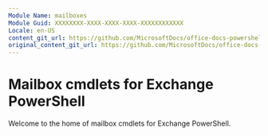 ```yaml
---
Module Name: mailboxes
Module Guid: XXXXXXXX-XXXX-XXXX-XXXX-XXXXXXXXXXXX
Locale: en-US
content_git_url: https://github.com/MicrosoftDocs/office-docs-powershell/blob/live/exchange/exchange-ps/exchange/mailboxes/mailboxes.md
original_content_git_url: https://github.com/MicrosoftDocs/office-docs-powershell/blob/live/exchange/exchange-ps/exchange/mailboxes/mailboxes.md
---
```


# Mailbox cmdlets for Exchange PowerShell

Welcome to the home of mailbox cmdlets for Exchange PowerShell.